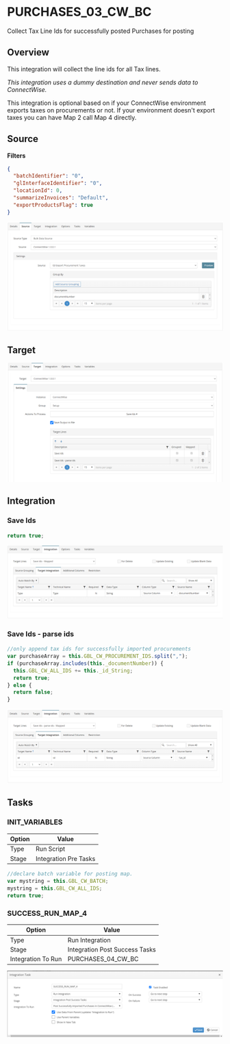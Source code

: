 # PURCHASES_03_CW_BC
Collect Tax Line Ids for successfully posted Purchases for posting

## Overview
This integration will collect the line ids for all Tax lines.

*This integration uses a dummy destination and never sends data to ConnectWise.*

This integration is optional based on if your ConnectWise environment exports taxes on procurements or not. 
If your environment doesn't export taxes you can have Map 2 call Map 4 directly.


## Source
**Filters**
```json
{
  "batchIdentifier": "0",
  "glInterfaceIdentifier": "0",
  "locationId": 0,
  "summarizeInvoices": "Default",
  "exportProductsFlag": true
}
```

![Source](./Images/Source.png)

## Target
![Target](./Images/Target.png)

## Integration

### Save Ids
```javascript
return true;
```
![Save Ids](./Images/Save%20Ids.png)

### Save Ids - parse ids
```javascript
//only append tax ids for successfully imported procurements
var purchaseArray = this.GBL_CW_PROCUREMENT_IDS.split(",");
if (purchaseArray.includes(this._documentNumber)) {
  this.GBL_CW_ALL_IDS += this._id_String;
  return true;
} else {
  return false;
}
```
![Save Ids - parse ids](./Images/Save%20Ids%20-%20parse%20ids.png)

## Tasks

### INIT_VARIABLES
| Option    | Value |
| -------- | ------- |
| Type  | Run Script   |
| Stage | Integration Pre Tasks  |
```javascript
//declare batch variable for posting map.
var mystring = this.GBL_CW_BATCH;
mystring = this.GBL_CW_ALL_IDS;
return true;
```

### SUCCESS_RUN_MAP_4
| Option    | Value |
| -------- | ------- |
| Type  | Run Integration   |
| Stage | Integration Post Success Tasks  |
| Integration To Run | PURCHASES_04_CW_BC  |

![SUCCESS_RUN_MAP_4](./Images/SUCCESS_RUN_MAP_4.png)
